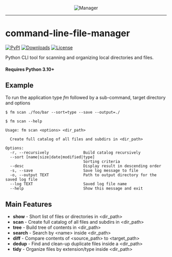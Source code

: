 <p align="center">
  <img src="https://github.com/kaliv0/command-line-file-manager/blob/main/assets/fm-snake.jpg?raw=true" alt="Manager">
</p>

---

# command-line-file-manager

[![PyPI](https://img.shields.io/pypi/v/command-line-file-manager.svg)](https://pypi.org/project/command-line-file-manager/)
[![Downloads](https://static.pepy.tech/badge/command-line-file-manager)](https://pepy.tech/projects/command-line-file-manager)
[![License](https://img.shields.io/badge/License-MIT-yellow?style=flat-square)](https://github.com/kaliv0/command-line-file-manager/blob/main/LICENSE)

Python CLI tool for scanning and organizing local directories and files.

#### Requires Python 3.10+

## Example

To run the application type <i>fm</i> followed by a sub-command, target directory and options
```console
$ fm scan ./foo/bar --sort=type --save --output=./
```

```console
$ fm scan --help

Usage: fm scan <options> <dir_path>

  Create full catalog of all files and subdirs in <dir_path>

Options:
  -r, --recursively               Build catalog recursively
  --sort [name|size|date|modified|type]
                                  Sorting criteria
  --desc                          Display result in descending order
  -s, --save                      Save log message to file
  -o, --output TEXT               Path to output directory for the saved log file
  --log TEXT                      Saved log file name
  --help                          Show this message and exit
```

## Main Features
- <b>show</b> -   Short list of files or directories in <dir_path>
- <b>scan</b> -   Create full catalog of all files and subdirs in <dir_path>
- <b>tree</b> -   Build tree of contents in <dir_path>
- <b>search</b> - Search by <nаmе> inside <dir_path>
- <b>diff</b> -   Compare contents of <source_path> to <target_path>
- <b>dedup</b> -  Find and clean-up duplicate files inside a <dir_path>
- <b>tidy</b> -   Organize files by extension/type inside <dir_path>
